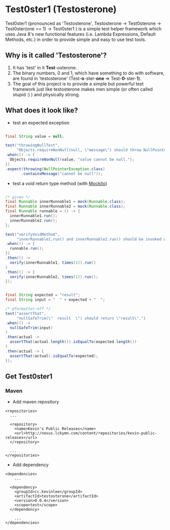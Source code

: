 Test0ster1 (Testosterone)
=========================

Test0ster1 (pronounced as 'Testosterone', Testosterone -> Test0sterone -> Test0ster(one == 1) -> Test0ster1 ) is a simple test helper framework which uses Java 8's new functional features (i.e. Lambda Expressions, Default Methods, etc.) in order to provide simple and easy to use test tools.

## Why is it called 'Testosterone'?

1. It has 'test' in it **Test**-osterone.
2. The binary numbers, 0 and 1, which have something to do with software, are found in 'testosterone' (Test-**o**-ster-**one** => Test-**0**-ster-**1**).
3. The goal of this project is to provide a simple but powerful test framework just like testosterone makes men simple (or often called stupid :) ) and physically strong.


## What does it look like?

* test an expected exception

```java

final String value = null;

test("throwingNullTest",
     "Objects.requireNonNull(null, \"message\") should throw NullPointerException.")
.when(() -> {
  Objects.requireNonNull(value, "value cannot be null.");
})
.expect(throwing(NullPointerException.class)
       .containsMessage("cannot be null"));

```

* test a void return type method (with [Mockito](https://github.com/mockito/mockito))

```java

/* given */
final Runnable innerRunnable1 = mock(Runnable.class);
final Runnable innerRunnable2 = mock(Runnable.class);
final Runnable runnable = () -> {
  innerRunnable1.run();
  innerRunnable2.run();
};

test("verifyVoidMethod",
     "innerRunnable1.run() and innerRunnable2.run() should be invoked when runnable.run().")
.when(() -> {
  runnable.run();
})
.then(() ->
  verify(innerRunnable1, times(1)).run()
)
.then(() -> {
  verify(innerRunnable2, times(1)).run();
});

```

```java

final String expected = "result";
final String input = "  " + expected + "  ";

/* @formatter:off */
test("assertThat",
     "nullSafeTrim(\"  result  \") should return \"result\".")
.when(() ->
  nullSafeTrim(input)
)
.then(actual ->
  assertThat(actual.length()).isEqualTo(expected.length())
)
.then(actual -> {
  assertThat(actual).isEqualTo(expected);
});

```

## Get Test0ster1
### Maven
* Add maven repository
```
<repositories>
  ...

  <repository>
    <name>Kevin's Public Releases</name>
    <url>http://nexus.lckymn.com/content/repositories/kevin-public-releases</url>
  </repository>

  ...
</repositories>
```
* Add dependency
```
<dependencies>
	...

  <dependency>
    <groupId>cc.kevinlee</groupId>
    <artifactId>testosterone</artifactId>
    <version>0.0.4</version>
    <scope>test</scope>
  </dependency>

	...
</dependencies>
```
